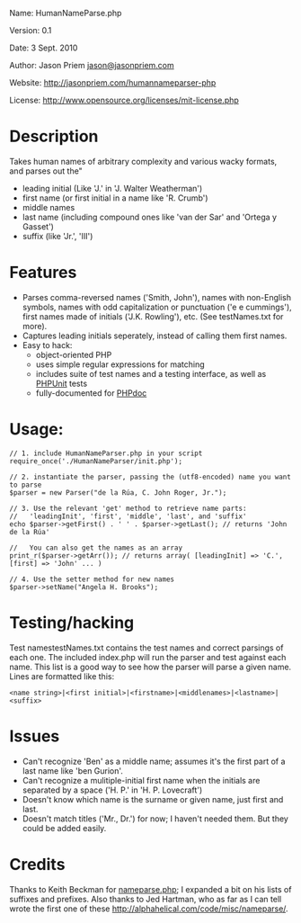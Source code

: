 Name:			HumanNameParse.php

Version:		0.1

Date:			3 Sept. 2010

Author:		Jason Priem <jason@jasonpriem.com>

Website:		<http://jasonpriem.com/humannameparser-php>

License:		<http://www.opensource.org/licenses/mit-license.php>


# Description
Takes human names of arbitrary complexity and various wacky formats, and parses
out the"

* leading initial (Like 'J.' in 'J. Walter Weatherman')
* first name (or first initial in a name like 'R. Crumb')
* middle names
* last name (including compound ones like 'van der Sar' and 'Ortega y Gasset')
* suffix (like 'Jr.', 'III')


# Features

* Parses comma-reversed names ('Smith, John'), names with non-English symbols,
names with odd capitalization or punctuation ('e e cummings'), first names made
of initials ('J.K. Rowling'), etc.  (See testNames.txt for more).
* Captures leading initials seperately, instead of calling them first names.
* Easy to hack:
   * object-oriented PHP
   * uses simple regular expressions for matching
   * includes suite of test names and a testing interface, as well as [PHPUnit]("http://www.phpunit.de/") tests
   * fully-documented for [PHPdoc]("http://www.phpdoc.org/")

# Usage:

    // 1. include HumanNameParser.php in your script
    require_once('./HumanNameParser/init.php');

    // 2. instantiate the parser, passing the (utf8-encoded) name you want to parse
    $parser = new Parser("de la Rúa, C. John Roger, Jr.");

    // 3. Use the relevant 'get' method to retrieve name parts: 
    //   'leadingInit', 'first', 'middle', 'last', and 'suffix'
    echo $parser->getFirst() . ' ' . $parser->getLast(); // returns 'John de la Rúa'

    //   You can also get the names as an array
    print_r($parser->getArr()); // returns array( [leadingInit] => 'C.', [first] => 'John' ... )

    // 4. Use the setter method for new names
    $parser->setName("Angela H. Brooks");

# Testing/hacking

Test namestestNames.txt contains the test names and correct parsings of each one.
The included index.php will run the parser and test against each name. This list is
a good way to see how the parser will parse a given name. Lines are formatted like this:

    <name string>|<first initial>|<firstname>|<middlenames>|<lastname>|<suffix>

# Issues

* Can't recognize 'Ben' as a middle name; assumes it's the first part
of a last name like 'ben Gurion'.
* Can't recognize a mulitiple-initial first name when the initials are
separated by a space ('H. P.' in 'H. P. Lovecraft')
* Doesn't know which name is the surname or given name, just first and last.
* Doesn't match titles ('Mr., Dr.') for now; I haven't needed them.  But
they could be added easily.

# Credits

Thanks to Keith Beckman for [nameparse.php](http://alphahelical.com/code/misc/nameparse/);
I expanded a bit on his lists of suffixes and prefixes.
Also thanks to Jed Hartman, who as far as I can tell wrote the first one of these
<http://alphahelical.com/code/misc/nameparse/>.
